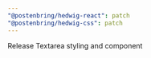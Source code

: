```yaml
---
"@postenbring/hedwig-react": patch
"@postenbring/hedwig-css": patch
---
```


Release Textarea styling and component
